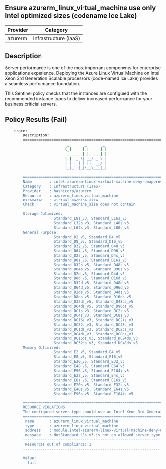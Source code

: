 ## Ensure azurerm_linux_virtual_machine use only Intel optimized sizes (codename Ice Lake)

| Provider            | Category                 |
|---------------------|--------------------------|
| azurerm             | Infrastructure (IaaS)    |

## Description

Server performance is one of the most important components for enterprise applications experience. Deploying the Azure Linux Virtual Machine on Intel Xeon 3rd Generation Scalable processors (code-named Ice Lake) provides a seamless performance foundation.

This Sentinel policy checks that the instances are configured with the recommended instance types to deliver increased performance for your business criticial servers.

## Policy Results (Fail)

```bash
    trace:
        Description:
        ========================================================================
                            _       _       _
                           (_)     | |     | |
                            _ _ __ | |_ ___| |
                           | | '_ \| __/ _ \ |
                           | | | | | ||  __/ |
                           |_|_| |_|\__\___|_|
       
        ========================================================================
        Name        : intel-azurerm-linux-virtual-machine-deny-unapproved-instance-type.sentinel
        Category    : Infrastructure (IaaS)
        Provider    : hashicorp/azurerm
        Resource    : azurerm_linux_virtual_machine
        Parameter   : virtual_machine_size
        Check       : virtual_machine_size does not contain
       
        Storage Optimized:
                      Standard_L8s_v3, Standard_L16s_v3
                      Standard_L32s_v3, Standard_L48s_v3
                      Standard_L64s_v3, Standard_L80s_v3
        General Purpose:
                      Standard_D2_v5, Standard_D4_v5
                      Standard_D8_v5, Standard_D16_v5
                      Standard_D32_v5, Standard_D48_v5
                      Standard_D64_v5, Standard_D96_v5
                      Standard_D2s_v5, Standard_D4s_v5
                      Standard_D8s_v5, Standard_D16s_v5
                      Standard_D32s_v5, Standard_D48s_v5
                      Standard_D64s_v5, Standard_D96s_v5
                      Standard_D2d_v5, Standard_D4d_v5
                      Standard_D8d_v5, Standard_D16d_v5
                      Standard_D32d_v5, Standard_D48d_v5
                      Standard_D64d_v5, Standard_D96d_v5
                      Standard_D2ds_v5, Standard_D4ds_v5
                      Standard_D8ds_v5, Standard_D16ds_v5
                      Standard_D32ds_v5, Standard_D48ds_v5
                      Standard_D64ds_v5, Standard_D96ds_v5
                      Standard_DC1s_v3, Standard_DC2s_v3
                      Standard_DC4s_v3, Standard_DC8s_v3
                      Standard_DC16s_v3, Standard_DC24s_v3
                      Standard_DC32s_v3, Standard_DC48s_v3
                      Standard_DC1ds_v3, Standard_DC2ds_v3
                      Standard_DC4ds_v3, Standard_DC8ds_v3
                      Standard_DC16ds_v3, Standard_DC24ds_v3
                      Standard_DC32ds_v3, Standard_DC48ds_v3
        Memory Optimized:
                      Standard_E2_v5, Standard_E4_v5
                      Standard_E8_v5, Standard_E16_v5
                      Standard_E20_v5, Standard_E32_v5
                      Standard_E48_v5, Standard_E64_v5
                      Standard_E96_v5, Standard_E104i_v5
                      Standard_E2s_v5, Standard_E4s_v5
                      Standard_E8s_v5, Standard_E16s_v5
                      Standard_E20s_v5, Standard_E32s_v5
                      Standard_E48s_v5, Standard_E64s_v5
                      Standard_E96s_v5, Standard_E104is_v5

        ========================================================================
        RESOURCE VIOLATIONS
        The configured server type should use an Intel Xeon 3rd Generation Scalable processor (code-named Ice Lake)
        ========================================================================
         name       : azurerm_linux_virtual_machine
         type       : azurerm_linux_virtual_machine
         address    : module.intel-azurerm-linux-virtual-machine-deny-unapproved-instance-type.azurerm_linux_virtual_machine.appservice
         message    : NotStandard_L8s_v3 is not an allowed server type.
        ------------------------------------------------------------------------
         Resources out of compliance: 1
        ------------------------------------------------------------------------

        Value:
          fail
```

